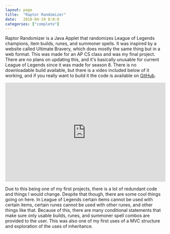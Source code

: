```yaml
---
layout: page
title:  "Raptor Randomizer"
date:   2018-04-19 0:0:0
categories: ["complete"]
---
```

Raptor Randomizer is a Java Applet that randomizes League of Legends champions, item builds, runes, and summoner spells. It was inspired by a website called Ultimate Bravery, which does mostly the same thing but in a web format. This was made for an AP CS class and was my final project. There are no plans on updating this, and it's basically unusable for current League of Legends since it was made for season 8. There is no downloadable build available, but there is a video included below of it working, and if you really want to build it the code is available on [GitHub][raptor-git].

<center><iframe width="511" height="315" src="https://www.youtube-nocookie.com/embed/MLMRyT-8hxw?si=JhnKYpu5PY173rlN" title="YouTube video player" frameborder="0" allow="accelerometer; autoplay; clipboard-write; encrypted-media; gyroscope; picture-in-picture; web-share" referrerpolicy="strict-origin-when-cross-origin" allowfullscreen></iframe></center>

Due to this being one of my first projects, there is a lot of redundant code and things I would change. Despite that though, there are some cool things going on here. In League of Legends certain items cannot be used with certain items, certain runes cannot be used with other runes, and other things like that. Because of this, there are many conditional statements that make sure only usable builds, runes, and summoner spell combos are provided to the user. This was also one of my first uses of a MVC structure and exploration of the uses of inheritance.

[raptor-git]: https://github.com/DustinSchimel/Raptor-Randomizer